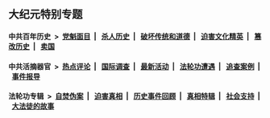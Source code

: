 ## 大纪元特别专题

#### 中共百年历史 &nbsp;>&nbsp; [党魁面目](indexes/nf1176107/README.md?11130430) &nbsp;| &nbsp; [杀人历史](indexes/nf1176106/README.md?11130430) &nbsp;| &nbsp; [破坏传统和道德](indexes/nf1176106/README.md?11130430) &nbsp;| &nbsp; [迫害文化精英](indexes/nf1176111/README.md?11130430) &nbsp;| &nbsp; [篡改历史](indexes/nf1176115/README.md?11130430) &nbsp;| &nbsp; [卖国](indexes/nf1176117/README.md?11130430) 

#### 中共活摘器官 &nbsp;>&nbsp; [热点评论](indexes/nf5879/README.md?11130430) &nbsp;| &nbsp; [国际调查](indexes/nf5947/README.md?11130430) &nbsp;| &nbsp; [最新活动](indexes/nf5883/README.md?11130430) &nbsp;| &nbsp; [法轮功遭遇](indexes/nf5881/README.md?11130430) &nbsp;| &nbsp; [追查案例](indexes/nf5880/README.md?11130430) &nbsp;| &nbsp; [事件报导](indexes/nf5877/README.md?11130430) 

#### 法轮功专辑 &nbsp;>&nbsp; [自焚伪案](indexes/nf5562/README.md?11130430) &nbsp;| &nbsp; [迫害真相](indexes/nf4379/README.md?11130430) &nbsp;| &nbsp; [历史事件回顾](indexes/nf5793/README.md?11130430) &nbsp;| &nbsp; [真相特辑](indexes/nf4389/README.md?11130430) &nbsp;| &nbsp; [社会支持](indexes/nf4386/README.md?11130430) &nbsp;| &nbsp; [大法徒的故事](indexes/nf1147481/README.md?11130430) 



